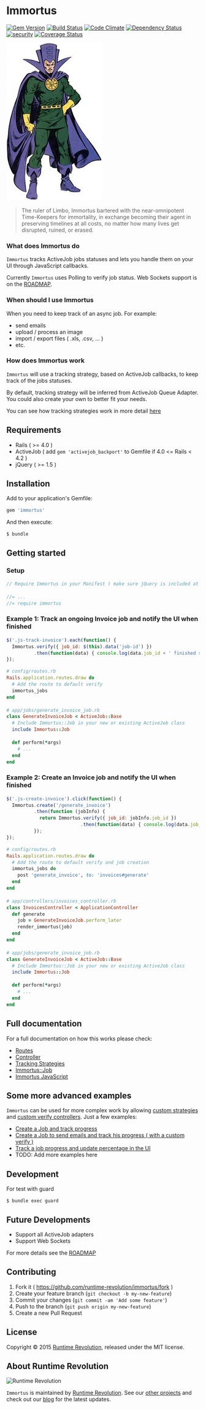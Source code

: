 Immortus
===

[![Gem Version](https://badge.fury.io/rb/immortus.svg)](http://badge.fury.io/rb/immortus)
[![Build Status](https://travis-ci.org/runtimerevolution/immortus.svg?branch=master)](https://travis-ci.org/runtimerevolution/immortus)
[![Code Climate](https://codeclimate.com/github/runtimerevolution/immortus/badges/gpa.svg)](https://codeclimate.com/github/runtimerevolution/immortus)
[![Dependency Status](https://gemnasium.com/runtimerevolution/immortus.svg)](https://gemnasium.com/runtimerevolution/immortus)
[![security](https://hakiri.io/github/runtimerevolution/immortus/master.svg)](https://hakiri.io/github/runtimerevolution/immortus/master)
[![Coverage Status](https://coveralls.io/repos/runtimerevolution/immortus/badge.svg)](https://coveralls.io/r/runtimerevolution/immortus)

![Immortus](./docs/Immortus.jpg)

> The ruler of Limbo, Immortus bartered with the near-omnipotent Time-Keepers for immortality, in exchange becoming their agent in preserving timelines at all costs, no matter how many lives get disrupted, ruined, or erased.

### What does Immortus do

`Immortus` tracks ActiveJob jobs statuses and lets you handle them on your UI through JavaScript callbacks.

Currently `Immortus` uses Polling to verify job status. Web Sockets support is on the [ROADMAP](./docs/ROADMAP.md).

### When should I use Immortus

When you need to keep track of an async job.
For example:

* send emails
* upload / process an image
* import / export files ( .xls, .csv, ... )
* etc.

### How does Immortus work

`Immortus` will use a tracking strategy, based on ActiveJob callbacks, to keep track of the jobs statuses.

By default, tracking strategy will be inferred from ActiveJob Queue Adapter.
You could also create your own to better fit your needs.

You can see how tracking strategies work in more detail [here](./docs/full.md#tracking-strategy)

Requirements
---

* Rails ( >= 4.0 )
* ActiveJob ( add `gem 'activejob_backport'` to Gemfile if 4.0 <= Rails < 4.2 )
* jQuery ( >= 1.5 )

Installation
---

Add to your application's Gemfile:

```ruby
gem 'immortus'
```

And then execute:

    $ bundle

Getting started
---

### Setup

```javascript
// Require Immortus in your Manifest ( make sure jQuery is included at this point ):

//= ...
//= require immortus
```

### Example 1: Track an ongoing Invoice job and notify the UI when finished

```javascript
$('.js-track-invoice').each(function() {
  Immortus.verify({ job_id: $(this).data('job-id') })
          .then(function(data) { console.log(data.job_id + ' finished successfully.'); });
});
```

```ruby
# config/routes.rb
Rails.application.routes.draw do
  # Add the route to default verify
  immortus_jobs
end

# app/jobs/generate_invoice_job.rb
class GenerateInvoiceJob < ActiveJob::Base
  # Include Immortus::Job in your new or existing ActiveJob class
  include Immortus::Job

  def perform(*args)
    # ...
  end
end
```

### Example 2: Create an Invoice job and notify the UI when finished

```javascript
$('.js-create-invoice').click(function() {
  Immortus.create('/generate_invoice')
          .then(function (jobInfo) {
            return Immortus.verify({ job_id: jobInfo.job_id })
                           .then(function(data) { console.log(data.job_id + ' finished successfully.'); });
          });
});
```

```ruby
# config/routes.rb
Rails.application.routes.draw do
  # Add the route to default verify and job creation
  immortus_jobs do
    post 'generate_invoice', to: 'invoices#generate'
  end
end

# app/controllers/invoices_controller.rb
class InvoicesController < ApplicationController
  def generate
    job = GenerateInvoiceJob.perform_later
    render_immortus(job)
  end
end

# app/jobs/generate_invoice_job.rb
class GenerateInvoiceJob < ActiveJob::Base
  # Include Immortus::Job in your new or existing ActiveJob class
  include Immortus::Job

  def perform(*args)
    # ...
  end
end
```

Full documentation
---

For a full documentation on how this works please check:

* [Routes](./docs/full.md#routes)
* [Controller](./docs/full.md#controller)
* [Tracking Strategies](./docs/full.md#tracking-strategy)
* [Immortus::Job](./docs/full.md#immortus-job)
* [Immortus JavaScript](./docs/full.md#immortus-javascript)

Some more advanced examples
---

`Immortus` can be used for more complex work by allowing [custom strategies](./docs/full.md#define-a-custom-tracking-strategy) and [custom verify controllers](./docs/full.md#how-to-create-a-custom-verify). Just a few examples:

* [Create a Job and track progress](./docs/examples/intermediate.md)
* [Create a Job to send emails and track his progress ( with a custom verify )](./docs/examples/explicit.md)
* [Track a job progress and update percentage in the UI](./docs/examples/job_progress.md)
* TODO: Add more examples here

Development
---

For test with guard

    $ bundle exec guard

Future Developments
---

* Support all ActiveJob adapters
* Support Web Sockets

For more details see the [ROADMAP](./docs/ROADMAP.md)

Contributing
---

1. Fork it ( https://github.com/runtime-revolution/immortus/fork )
2. Create your feature branch (`git checkout -b my-new-feature`)
3. Commit your changes (`git commit -am 'Add some feature'`)
4. Push to the branch (`git push origin my-new-feature`)
5. Create a new Pull Request

License
---

Copyright © 2015 [Runtime Revolution](http://www.runtime-revolution.com), released under the MIT license.

About Runtime Revolution
---

![Runtime Revolution](http://webpublishing.s3.amazonaws.com/runtime_small_logo.png)

`Immortus` is maintained by [Runtime Revolution](http://www.runtime-revolution.com).
See our [other projects](https://github.com/runtimerevolution/) and check out our [blog](http://www.runtime-revolution.com/runtime/blog) for the latest updates.
